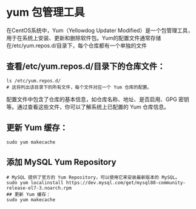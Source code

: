 
# yum 包管理工具
在CentOS系统中，Yum（Yellowdog Updater Modified）是一个包管理工具，用于在系统上安装、更新和删除软件包。Yum的配置文件通常存储在/etc/yum.repos.d/目录下，每个仓库都有一个单独的文件  

## 查看/etc/yum.repos.d/目录下的仓库文件：
```shell
ls /etc/yum.repos.d/
# 这将列出该目录下的所有文件，每个文件对应一个 Yum 仓库的配置。
```
配置文件中包含了仓库的基本信息，如仓库名称、地址、是否启用、GPG 密钥等。通过查看这些文件，你可以了解系统上已配置的 Yum 仓库信息。  

## 更新 Yum 缓存：
```shell
sudo yum makecache
```

## 添加 MySQL Yum Repository
```shell
# MySQL 提供了官方的 Yum Repository，可以使用它来安装最新版本的 MySQL。
sudo yum localinstall https://dev.mysql.com/get/mysql80-community-release-el7-3.noarch.rpm  
## 更新 Yum 缓存：
sudo yum makecache
```
